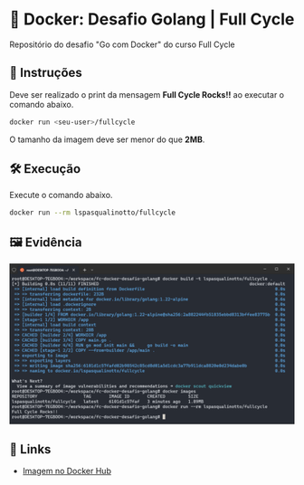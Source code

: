 # 🐋 Docker: Desafio Golang | Full Cycle
Repositório do desafio "Go com Docker" do curso Full Cycle

## 📄 Instruções
Deve ser realizado o print da mensagem <b>Full Cycle Rocks!!</b> ao executar o comando abaixo.

```bash
docker run <seu-user>/fullcycle
```

O tamanho da imagem deve ser menor do que **2MB**.

## 🛠 Execução
Execute o comando abaixo.

```bash
docker run --rm lspasqualinotto/fullcycle
```

## 🖼️ Evidência
![Terminal output](./images/terminal-output.png)

## 🔗 Links
- [Imagem no Docker Hub](https://hub.docker.com/repository/docker/lspasqualinotto/fullcycle/general)